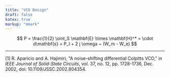 ```yaml
---
title: "VCO Design"
draft: false
katex: true
markup: "mmark"
---
```


$$ P = \frac{1}{2} \oint_S \mathbf{E} \times \mathbf{H}^* = \cdot d\mathbf{s} = P_l + 2 j \omega ~ (W_m - W_e) $$


--------

[1] R. Aparicio and A. Hajimiri, "A noise-shifting differential Colpitts VCO," in _IEEE Journal of Solid-State Circuits_, vol. 37, no. 12, pp. 1728-1736, Dec. 2002, doi: 10.1109/JSSC.2002.804354.